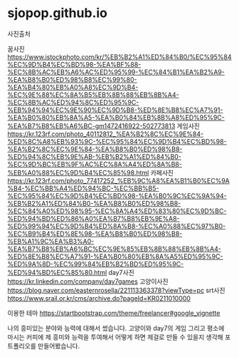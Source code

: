# sjopop.github.io

사진출처

꿈사진
https://www.istockphoto.com/kr/%EB%B2%A1%ED%84%B0/%EC%95%84%EC%9D%B4%EC%BD%98-%EA%BF%88-%EC%8B%AC%EB%A6%AC%ED%95%99-%EC%84%B1%EA%B2%A9-%EA%B8%B0%ED%98%B8%EC%99%80-%EA%B4%80%EB%A0%A8%EC%9D%B4-%EC%9E%88%EC%8A%B5%EB%8B%88%EB%8B%A4-%EC%8B%AC%ED%94%8C%ED%95%9C-%EB%94%94%EC%9E%90%EC%9D%B8-%ED%8E%B8%EC%A7%91-%EA%B0%80%EB%8A%A5-%EA%B0%84%EB%8B%A8%ED%95%9C-%EA%B7%B8%EB%A6%BC-gm1472416922-502773813
게임사진
https://kr.123rf.com/photo_40112812_%EA%B2%8C%EC%9E%84-%ED%8C%A8%EB%93%9C-%EC%95%84%EC%9D%B4%EC%BD%98-%EA%B2%8C%EC%9E%84-%EA%B8%B0%ED%98%B8-%ED%94%8C%EB%9E%AB-%EB%B2%A1%ED%84%B0-%EC%9D%BC%EB%9F%AC%EC%8A%A4%ED%8A%B8-%EB%A0%88%EC%9D%B4%EC%85%98.html
카페사진
https://kr.123rf.com/photo_77417252_%EB%9C%A8%EA%B1%B0%EC%9A%B4-%EC%BB%A4%ED%94%BC-%EC%BB%B5-%EC%95%84%EC%9D%B4%EC%BD%98-%EA%B0%9C%EC%9A%94-%EB%B2%A1%ED%84%B0-%EA%B8%B0%ED%98%B8-%EC%84%A0%ED%98%95-%EC%8A%A4%ED%83%80%EC%9D%BC-%ED%94%BD%ED%86%A0%EA%B7%B8%EB%9E%A8-%ED%99%94%EC%9D%B4%ED%8A%B8-%EC%A0%88%EC%97%B0-%EC%B9%B4%ED%8E%98-%EA%B8%B0%ED%98%B8-%EB%A1%9C%EA%B3%A0-%EA%B7%B8%EB%A6%BC%EC%9E%85%EB%8B%88%EB%8B%A4-%ED%8E%B8%EC%A7%91-%EA%B0%80%EB%8A%A5%ED%95%9C-%ED%9A%8D-%EC%99%84%EB%B2%BD%ED%95%9C-%ED%94%BD%EC%85%80.html
day7사진
https://kr.linkedin.com/company/day7games
고양이사진
https://blog.naver.com/easternrosella/221113363378?viewType=pc
srt사진
https://www.srail.or.kr/cms/archive.do?pageId=KR0211010000

이용한 테마
https://startbootstrap.com/theme/freelancer#google_vignette

나의 흥미있는 분야와 능력에 대해서 썼습니다. 고양이와 day7의 게임 그리고 평소에 마시는 커피에 제 흥미와 능력을 투여해서 어떻게 하면 제걸로 만들 수 있을지 생각해 포트폴리오를 만들어봤습니다.
